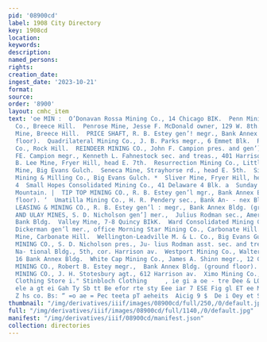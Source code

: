 ```yaml
---
pid: '08900cd'
label: 1908 City Directory
key: 1908cd
location: 
keywords: 
description: 
named_persons: 
rights: 
creation_date: 
ingest_date: '2023-10-21'
format: 
source: 
order: '8900'
layout: cmhc_item
text: 'oe MIN :  O’Donavan Rossa Mining Co., 14 Chicago BIK.  Penn Mining & Leasing
  Co., Breece Hill.  Penrose Mine, Jesse F. McDonald owner, 129 W. 8th.  President
  Mine, Breece Hill.  PRICE SHAFT, R. B. Estey gen’! megr., Bank Annex Bldg. (ground
  floor).  Quadrilateral Mining Co., J. B. Parks megr., 6 Emmet Blk.  Rebate Mining
  Co., Rock Hill.  REINDEER MINING CO., John F. Campion pres. and gen’] megr., George
  FE. Campion megr., Kenneth L. Fahnestock sec. and treas., 401 Harrison av.  Robert
  B. Lee Mine, Fryer Hill, head E. 7th.  Resurrection Mining Co., Little Ella Hill.  Sedalia
  Mine, Big Evans Gulch.  Seneca Mine, Strayhorse rd., head E. 5th.  Silent Friend
  Mining & Milling Co., Big Evans Gulch. *  Sliver Mine, Fryer Hill, head E. 7th.
  4  Small Hopes Consolidated Mining Co., 41 Delaware 4 Blk. a  Sunday Mine, Bald
  Mountain. |  TIP TOP MINING CO., R. B. Estey gen’l mgr., Bank Annex Bldg. (ground
  floor). ‘  Umatilla Mining Co., H. R. Pendery sec., Bank An- - nex Bldg. “  UNION
  LEASING & MINING CO., R. B. Estey gen’l : megr., Bank Annex Bldg. (ground floor).  UTE
  AND ULAY MINES, S. D. Nicholson gen’] mer.,  Julius Rodman sec., American National
  Bank Bldg.  Valley Mine, 7-8 Quincy BIkK.  Ward Consolidated Mining Co., BE. D.
  Dickerman gen’l mer., office Morning Star Mining Co., Carbonate Hill.  Waterloo
  Mine, Carbonate Hill.  Wellington-Leadville M. & L. Co., Big Evans Gulch.  WESTERN
  MINING CO., S. D. Nicholson pres., Ju- lius Rodman asst. sec. and treas., American
  Na- tional Bldg., 5th, cor. Harrison av.  Westport Mining Co., Walter W. Davis sec.,
  16 Bank Annex Bldg.  White Cap Mining Co., James A. Shinn megr., 12 Chicago BIK.  WOLCOTT
  MINING CO., Robert B. Estey megr.,  Bank Annex Bldg. (ground floor).  WOLFTONE CONSOLIDATED
  MINING CO., J. H. Stotesbury agt., 612 Harrison av.  Ximo Mining Co., 110 W. 9th.  Hayden’s
  Clothing Store i." Stinbloch Clothing     , ie gi a oe - tre Dee & LO) togel tee
  ele a gt ei Gah Ty Sb tt Be efor rte sty Eee iar 7 ESE Fig gl ET ee MEE, Rn RTS
  Z hs co. Bs: “ =o ae = Pec teeta pT aeheits  Aicig 9 $  De i Oey et Sng BEES '
thumbnail: "/img/derivatives/iiif/images/08900cd/full/250,/0/default.jpg"
full: "/img/derivatives/iiif/images/08900cd/full/1140,/0/default.jpg"
manifest: "/img/derivatives/iiif/08900cd/manifest.json"
collection: directories
---
```

